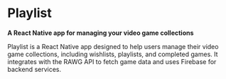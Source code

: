 <h1>Playlist</h1>

<p>
  <strong>A React Native app for managing your video game collections</strong>
</p>
<p>Playlist is a React Native app designed to help users manage their video game collections, including wishlists, playlists, and completed games. It integrates with the RAWG API to fetch game data and uses Firebase for backend services.</p>
